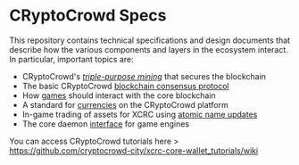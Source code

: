 # CRyptoCrowd Specs

This repository contains technical specifications and design documents that
describe how the various components and layers in the ecosystem interact.
In particular, important topics are:

* CRyptoCrowd's [*triple-purpose mining*](mining.md) that secures the blockchain
* The basic CRyptoCrowd [blockchain consensus protocol](blockchain.md)
* How [games](games.md) should interact with the core blockchain
* A standard for [currencies](currencies.md) on the CRyptoCrowd platform
* In-game trading of assets for XCRC using [atomic name updates](trading.md)
* The core daemon [interface](interface.md) for game engines

You can access CRyptoCrowd tutorials here > https://github.com/cryptocrowd-city/xcrc-core-wallet_tutorials/wiki
